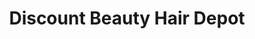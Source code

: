 ---
title: "Discount Beauty Hair Depot"
url: /mississauga/discount-beauty-hair-depot/
shop: hairdresser
---